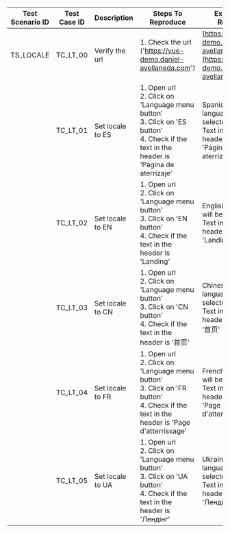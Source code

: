 | Test Scenario ID | Test Case ID | Description      | Steps To Reproduce                                                                                                                                   | Expected Results                                                                        | Actual Results |
| ---------------- | ------------ | ---------------- | ---------------------------------------------------------------------------------------------------------------------------------------------------- |-----------------------------------------------------------------------------------------| -------------- |
| TS_LOCALE        | TC_LT_00     | Verify the url   | 1\. Check the url ('https://vue-demo.daniel-avellaneda.com')                                                                                         | [https://vue-demo.daniel-avellaneda.com](https://vue-demo.daniel-avellaneda.com/)       |                |
|                  | TC_LT_01     | Set locale to ES | 1\. Open url<br>2\. Click on 'Language menu button'<br>3\. Click on 'ES button'<br>4\. Check if the text in the header is 'Página de aterrizaje'<br> | Spanish language will be selected<br>Text in the header will be 'Página de aterrizaje'  |                |
|                  | TC_LT_02     | Set locale to EN | 1\. Open url<br>2\. Click on 'Language menu button'<br>3\. Click on 'EN button'<br>4\. Check if the text in the header is 'Landing'<br>              | English language will be selected<br>Text in the header will be 'Landing'               |                |
|                  | TC_LT_03     | Set locale to CN | 1\. Open url<br>2\. Click on 'Language menu button'<br>3\. Click on 'CN button'<br>4\. Check if the text in the header is '首页'<br>                   | Chinese language will be selected<br>Text in the header will be '首页'                  |                |
|                  | TC_LT_04     | Set locale to FR | 1\. Open url<br>2\. Click on 'Language menu button'<br>3\. Click on 'FR button'<br>4\. Check if the text in the header is 'Page d'atterrissage'<br>  | French language will be selected<br>Text in the header will be 'Page d'atterrissage'    |                |
|                  | TC_LT_05     | Set locale to UA | 1\. Open url<br>2\. Click on 'Language menu button'<br>3\. Click on 'UA button'<br>4\. Check if the text in the header is 'Лендінг'<br>              | Ukrainian language will be selected<br>Text in the header will be 'Лендінг'             |                |